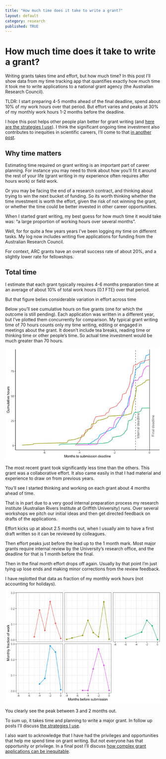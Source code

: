 ```yaml
---
title: "How much time does it take to write a grant?"
layout: default
category: research
published: TRUE
---
```


How much time does it take to write a grant?
===========================================

Writing grants takes time and effort, but how much time? In this post
I’ll show data from my time tracking app that quantifies exactly how
much time it took me to write applications to a national grant agency
(the Australian Research Council).

TLDR: I start preparing 4-5 months ahead of the final deadline, spend
about 10% of my work hours over that period. But effort varies and peaks
at 30% of my monthly work hours 1-2 months before the deadline.

I hope this post helps other people plan better for grant writing (and
[here are the strategies I
use](/research/2021/10/02/grant-writing-strategies.html)). I think the
significant ongoing time investment also contributes to inequities in
scientific careers, I’ll come to that [in another
post](/research/2021/10/02/are-grant-applications-fair.html).

Why time matters
----------------

Estimating time required on grant writing is an important part of career
planning. For instance you may need to think about how you’ll fit it around
the rest of your life (grant writing in my experience often requires after hours
work) or field work.

Or you may be facing the end of a research contract, and thinking about
trying to win the next bucket of funding. So its worth thinking whether
the time investment is worth the effort, given the risk of not winning
the grant, or whether the time could be better invested in other career
opportunities.

When I started grant writing, my best guess for how much time it would
take was: “a large proportion of working hours over several months”.

Well, for for quite a few years years I’ve been logging my time on
different tasks. My log now includes writing five applications for
funding from the Australian Research Council.

For context, ARC grants have an overall success rate of about 20%, and a
slightly lower rate for fellowships.

Total time
----------

I estimate that each grant typically requires 4-6 months preparation
time at an average of about 10% of total work hours (0.1 FTE) over that
period.

But that figure belies considerable variation in effort across time

Below you’ll see cumulative hours on five grants (one for which the
outcome is still pending). Each application was written in a different
year, but I’ve plotted them concurrently for comparison. My typical
grant writing time of 70 hours counts only my time writing, editing or
engaged in meetings about the grant. It doesn’t include tea breaks,
reading time or thinking time or other people’s time. So actual time
investment would be much greater than 70 hours.  

![](/images/2021-10-02-how-long-to-write-a-grant/unnamed-chunk-2-1.png)  

The most recent grant took significantly less time than the others. This
grant was a collaborative effort. It also came easily in that I had
material and experience to draw on from previous years.

You’ll see I started thinking and working on each grant about 4 months
ahead of time.

That is in part due to a very good internal preparation process my
research institute (Australian Rivers Institute at Griffith University)
runs. Over several workshops we pitch our initial ideas and then get
directed feedback on drafts of the applications.

Effort kicks up at about 2.5 months out, when I usually aim to have a
first draft written so it can be reviewed by colleagues.

Then effort peaks just before the lead up to the 1 month mark. Most
major grants require internal review by the University’s research
office, and the deadline for that is 1 month before the final.

Then in the final month effort drops off again. Usually by that point
I’m just tying up lose ends and making minor corrections from the review
feedback.

I have replotted that data as fraction of my monthly work hours (not
accounting for holidays).  

![](/images/2021-10-02-how-long-to-write-a-grant/unnamed-chunk-3-1.png)  

You clearly see the peak between 3 and 2 months out.

To sum up, it takes time and planning to write a major grant. In follow
up posts I’ll discuss [the strategies I use](/research/2021/10/02/grant-writing-strategies.html).

I also want to acknowledge that I have had the privileges and
opportunities that help me spend time on grant writing. But not everyone
has that opportunity or privilege. In a final post I’ll discuss [how
complex grant applications can be inequitable](/research/2021/10/02/are-grant-applications-fair.html).
